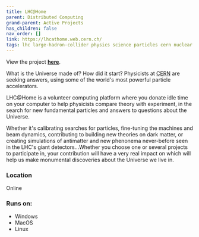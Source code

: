 ```yaml
---
title: LHC@Home
parent: Distributed Computing
grand-parent: Active Projects
has_children: false
nav_order: []
link: https://lhcathome.web.cern.ch/
tags: lhc large-hadron-collider physics science particles cern nuclear
---
```


View the project [**here**](https://lhcathome.web.cern.ch/).

What is the Universe made of? How did it start? Physicists at [CERN](http://cern.ch/) are seeking answers, using some of the world's most powerful particle accelerators.

LHC@Home is a volunteer computing platform where you donate idle time on your computer to help physicists compare theory with experiment, in the search for new fundamental particles and answers to questions about the Universe.

Whether it's calibrating searches for particles, fine-tuning the machines and beam dynamics, contributing to building new theories on dark matter, or creating simulations of antimatter and new phenonema never-before seen in the LHC's giant detectors...Whether you choose one or several projects to participate in, your contribution will have a very real impact on which will help us make monumental discoveries about the Universe we live in.


### Location
Online

### Runs on:
- Windows
- MacOS
- Linux
